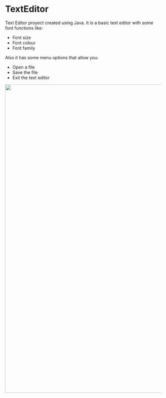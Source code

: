 # TextEditor
Text Editor proyect created using Java. 
It is a basic text editor with some font functions like:

- Font size
- Font colour
- Font family

Also it has some menu options that allow you:

- Open a file
- Save the file
- Exit the text editor

<img align="center" width="1000" src="https://i.gyazo.com/092a7485ba03602b740b667ed0389831.png">
